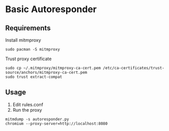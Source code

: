 # Basic Autoresponder

## Requirements

Install mitmproxy

```
sudo pacman -S mitmproxy
```

Trust proxy certificate

```
sudo cp ~/.mitmproxy/mitmproxy-ca-cert.pem /etc/ca-certificates/trust-source/anchors/mitmproxy-ca-cert.pem
sudo trust extract-compat
```

## Usage

1. Edit rules.conf
2. Run the proxy

```
mitmdump -s autoresponder.py
chromium --proxy-server=http://localhost:8080
``` 

